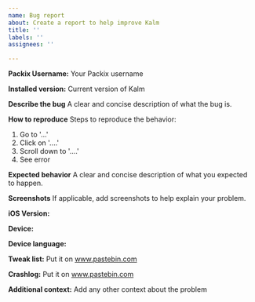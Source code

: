 ```yaml
---
name: Bug report
about: Create a report to help improve Kalm
title: ''
labels: ''
assignees: ''

---
```


**Packix Username:**
Your Packix username

**Installed version:**
Current version of Kalm

**Describe the bug**
A clear and concise description of what the bug is.

**How to reproduce**
Steps to reproduce the behavior:
1. Go to '...'
2. Click on '....'
3. Scroll down to '....'
4. See error

**Expected behavior**
A clear and concise description of what you expected to happen.

**Screenshots**
If applicable, add screenshots to help explain your problem.

**iOS Version:**

**Device:**

**Device language:**

**Tweak list:**
Put it on www.pastebin.com

**Crashlog:**
Put it on www.pastebin.com

**Additional context:**
Add any other context about the problem
